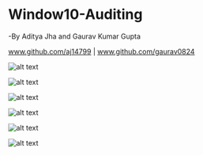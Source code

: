 # Window10-Auditing
  -By Aditya Jha and Gaurav Kumar Gupta
  
  www.github.com/aj14799
  |
  www.github.com/gaurav0824


![alt text](https://github.com/aj14799/Window10-Auditing-old-/blob/master/Sreenshots/Screenshot%20(207).png)

![alt text](https://github.com/aj14799/Window10-Auditing-old-/blob/master/Sreenshots/Screenshot%20(208).png)

![alt text](https://github.com/aj14799/Window10-Auditing-old-/blob/master/Sreenshots/Screenshot%20(209).png)

![alt text](https://github.com/aj14799/Window10-Auditing-old-/blob/master/Sreenshots/Screenshot%20(210).png)

![alt text](https://github.com/aj14799/Window10-Auditing-old-/blob/master/Sreenshots/Screenshot%20(211).png)

![alt text](https://github.com/aj14799/Window10-Auditing-old-/blob/master/Sreenshots/Screenshot%20(212).png)
